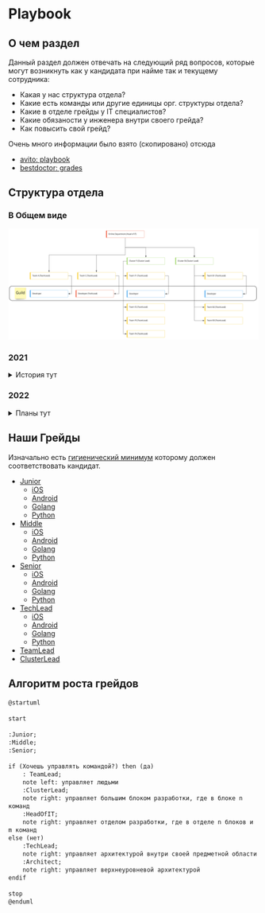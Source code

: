 # Playbook

## О чем раздел

Данный раздел должен отвечать на следующий ряд вопросов, которые могут возникнуть как у кандидата при найме так и текущему сотрудника:

* Какая у нас структура отдела?
* Какие есть команды или другие единицы орг. структуры отдела?
* Какие в отделе грейды у IT специалистов?
* Какие обязаности у инженера внутри своего грейда?
* Как повысить свой грейд?

Очень много информации было взято (скопировано) отсюда

* [avito: playbook](https://github.com/avito-tech/playbook)
* [bestdoctor: grades](https://github.com/best-doctor/grades)

## Структура отдела

### В Общем виде

![Организационная структура отдела](imgs/chart.jpeg)


### 2021

<details>
<summary>История тут</summary>

#### q1
```plantuml
@startuml

@startwbs
*[#lightskyblue] Online Department
** Retention Team
** MagnitPay Team
** DevOps Team
@endwbs
@enduml
```

#### q2

```plantuml
@startuml

@startwbs
*[#lightskyblue] Online Department
** Core&Retention Team
** MagnitPay Team
** DevOps Team
** Middleware Team
** MagnitMobile Team
@endwbs
@enduml
```

#### q3

```plantuml
@startuml

@startwbs
*[#lightskyblue] Online Department
** Core&Retention Team
** Activation&Acquisition Team
** MagnitPay Team
** DevOps Team
** Middleware Team
** MagnitMobile Team
@endwbs
@enduml
```

#### q4

```plantuml
@startuml

@startwbs
*[#lightskyblue] Online Department
** Core&Retention Team
** Activation&Acquisition Team
** MagnitPay Team
** MagnitMobile Team
** DevOps Team
** Middleware Team
** MagnitID Team
@endwbs
@enduml
```

</details>


### 2022

<details>
<summary>Планы тут</summary>

#### q1

```plantuml
@startuml

@startwbs

*[#lightskyblue] Online Department
** Retention Team
** Activation&Acquisition Team
** MagnitPay Team
** MagnitMobile Team
** DevOps Team
** Middleware Team
** MagnitID Team
** Platform Team
** ProductPromo Team

@endwbs
@enduml
```

#### q2

```plantuml
@startuml

@startwbs
*[#lightskyblue] Online Department

** MagnitPay Team
** MagnitMobile Team
** Release Team

**[#limegreen] Core Cluster
*** Core&Retention Team
*** Activation&Acquisition Team
*** Platform Team
*** ProductPromo Team
*** Web Team

**[#limegreen] Infra Cluster
*** DevOps Team
*** Middleware Team
*** MagnitID Team

@endwbs
@enduml
```

#### q3

```plantuml
@startuml

@startwbs
*[#lightskyblue] Online Department

** MagnitPay Team
** MagnitMobile Team
** Release Team
** Content Team

**[#limegreen] Core Cluster
*** Core&Retention Team
*** Activation&Acquisition Team
*** Platform Team
*** ProductPromo Team
*** Web Team

**[#limegreen] Infra Cluster
*** DevOps Team
*** Middleware Team
*** MagnitID Team

@endwbs
@enduml
```

#### q4

```plantuml
@startuml

@startwbs
*[#lightskyblue] Online Department

** MagnitPay Team
** MagnitMobile Team
** Release Team
** Content Team
** In-store Team

**[#limegreen] Core Cluster
*** Core&Retention Team
*** Activation&Acquisition Team
*** Platform Team
*** ProductPromo Team
*** Web Team

**[#limegreen] Infra Cluster
*** DevOps Team
*** Middleware Team
*** MagnitID Team

@endwbs
@enduml
```

</details>

## Наши Грейды

Изначально есть [гигиенический минимум](grades/minimum.md) которому должен соответствовать кандидат.

* [Junior](grades/junior.md)
    * [iOS](grades/ios/junior.md)
    * [Android](grades/android/junior.md)
    * [Golang](grades/golang/junior.md)
    * [Python](grades/python/junior.md)
* [Middle](grades/middle.md)
    * [iOS](grades/ios/middle.md)
    * [Android](grades/android/middle.md)
    * [Golang](grades/golang/middle.md)
    * [Python](grades/python/middle.md)
* [Senior](grades/senior.md)
    * [iOS](grades/ios/senior.md)
    * [Android](grades/android/senior.md)
    * [Golang](grades/golang/senior.md)
    * [Python](grades/python/senior.md)
* [TechLead](grades/techlead.md)
    * [iOS](grades/ios/techlead.md)
    * [Android](grades/android/techlead.md)
    * [Golang](grades/golang/techlead.md)
    * [Python](grades/python/techlead.md)
* [TeamLead](grades/teamlead.md)
* [ClusterLead](grades/clusterlead.md)

## Алгоритм роста грейдов

```plantuml
@startuml

start

:Junior;
:Middle;
:Senior;

if (Хочешь управлять командой?) then (да)
    : TeamLead;
    note left: управляет людьми
    :ClusterLead;
    note right: управляет большим блоком разработки, где в блоке n команд
    :HeadOfIT;
    note right: управляет отделом разработки, где в отделе n блоков и m команд
else (нет)
    :TechLead;
    note right: управляет архитектурой внутри своей предметной области
    :Architect;
    note right: управляет верхнеуровневой архитектурой
endif

stop
@enduml
```
